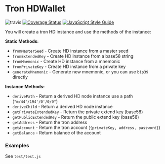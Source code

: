 # Tron HDWallet

![travis](https://travis-ci.org/cobowallet/tron-wallet.svg?branch=master)
[![Coverage Status](https://coveralls.io/repos/github/cobowallet/tron-wallet/badge.svg?branch=master)](https://coveralls.io/github/cobowallet/tron-wallet?branch=master)
[![JavaScript Style Guide](https://img.shields.io/badge/code_style-standard-brightgreen.svg)](https://standardjs.com)

You will create a tron HD instance and use the methods of the instance:

**Static Methods:**

* `fromMasterSeed` - Create HD instance from a master seed
* `fromExtendedKey` - Create HD instance from a base58 string
* `fromMnemonic` - Create HD instance from a mnemonic
* `fromPrivateKey` - Create HD instance from a private key
* `generateMnemonic` - Generate new mnemonic, or you can use `bip39` directly

**Instance Methods:**

* `derivePath` - Return a derived HD node instance use a path (`"m/44'/194'/0'/0/0"`)
* `deriveChild` - Return a derived HD node instance
* `getPrivateExtendedKey` - Return the private extend key (base58)
* `getPublicExtendedKey` - Return the public extend key (base58)
* `getAddress` - Return the tron address
* `getAccount` - Return the tron account (`{privateKey, address, password}`)
* `getBalance` - Return balance of the account

### Examples

See `test/test.js`
